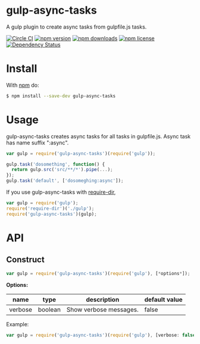 # gulp-async-tasks

A gulp plugin to create async tasks from gulpfile.js tasks.

[![Circle CI](https://circleci.com/gh/CODEYA/node-gulp-async-tasks/tree/master.svg?style=svg)](https://circleci.com/gh/CODEYA/node-gulp-async-tasks/tree/master)
[![npm version](https://badge.fury.io/js/gulp-async-tasks.svg)](http://badge.fury.io/js/gulp-async-tasks)
[![npm downloads](https://img.shields.io/npm/dm/gulp-async-tasks.svg)](https://img.shields.io/npm/dm/gulp-async-tasks.svg)
[![npm license](https://img.shields.io/npm/l/gulp-async-tasks.svg)](https://img.shields.io/npm/l/gulp-async-tasks.svg)
[![Dependency Status](https://gemnasium.com/CODEYA/node-gulp-async-tasks.svg)](https://gemnasium.com/CODEYA/node-gulp-async-tasks)

# Install

With [npm](https://www.npmjs.com/) do:

```bash
$ npm install --save-dev gulp-async-tasks
```

# Usage

gulp-async-tasks creates async tasks for all tasks in gulpfile.js. Async task has name suffix ":async".

```javascript
var gulp = require('gulp-async-tasks')(require('gulp'));

gulp.task('dosomething', function() {
  return gulp.src('src/**/*').pipe(...);
});
gulp.task('default', ['dosomeghing:async']);
```

If you use gulp-async-tasks with [require-dir](https://www.npmjs.com/package/require-dir),

```JavaScript
var gulp = require('gulp');
require('require-dir')('./gulp');
require('gulp-async-tasks')(gulp);
```

# API

## Construct

```javascript
var gulp = require('gulp-async-tasks')(require('gulp'), [*options*]);
```

**Options:**

| name        | type    | description                           | default value                 |
|-------------|---------|---------------------------------------|-------------------------------|
| verbose     | boolean | Show verbose messages.                | false                         |

Example:

```javascript
var gulp = require('gulp-async-tasks')(require('gulp'), [verbose: false]);
```

